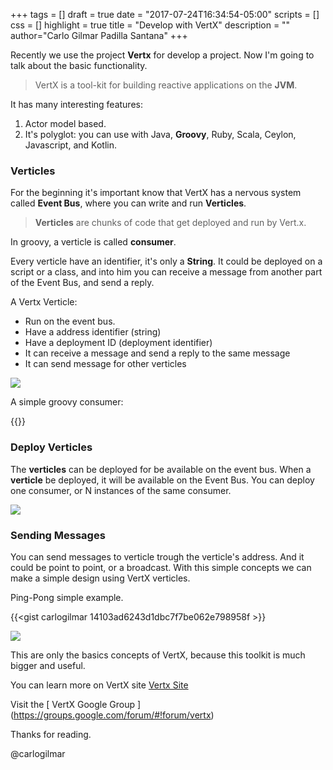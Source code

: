 +++
tags = []
draft = true
date = "2017-07-24T16:34:54-05:00"
scripts = []
css = []
highlight = true
title = "Develop with VertX"
description = ""
author="Carlo Gilmar Padilla Santana"
+++

Recently we use the project **Vertx** for develop a project. Now I'm going to talk about the basic functionality.

> VertX is a tool-kit for building reactive applications on the **JVM**.

It has many interesting features:

1. Actor model based.
2. It's polyglot: you can use with Java, **Groovy**, Ruby, Scala, Ceylon, Javascript, and Kotlin.

### Verticles

For the beginning it's important know that VertX has a nervous system called **Event Bus**, where you can write and run **Verticles**.

> **Verticles** are chunks of code that get deployed and run by Vert.x.

In groovy, a verticle is called **consumer**.

Every verticle have an identifier, it's only a **String**. It could be deployed on a script or a class, and into him you can receive a message from another part of the Event Bus, and send a reply.

A Vertx Verticle:

* Run on the event bus.
* Have a address identifier (string)
* Have a deployment ID (deployment identifier)
* It can receive a message and send a reply to the same message
* It can send message for other verticles

![][1]

A simple groovy consumer:

{{<gist carlogilmar cd95ccc0836f07e4df0b1853a8df0ba3 >}}

### Deploy Verticles

The **verticles** can be deployed for be available on the event bus. When a **verticle** be deployed, it will be available on the Event Bus. You can deploy one consumer, or N instances of the same consumer.

![][2]

### Sending Messages

You can send messages to verticle trough the verticle's address. And it could be point to point, or a broadcast. With this simple concepts we can make a simple design using VertX verticles.

Ping-Pong simple example.

{{<gist carlogilmar 14103ad6243d1dbc7f7be062e798958f >}}

![][3]

This are only the basics concepts of VertX, because this toolkit is much bigger and useful.

You can learn more on VertX site [Vertx Site](http://vertx.io/docs/)

Visit the [ VertX Google Group ] (https://groups.google.com/forum/#!forum/vertx)

Thanks for reading.

@carlogilmar

[1]: /vertx/vertx1.png
[2]: /vertx/vertx2.png
[3]: /vertx/vertx3.png
